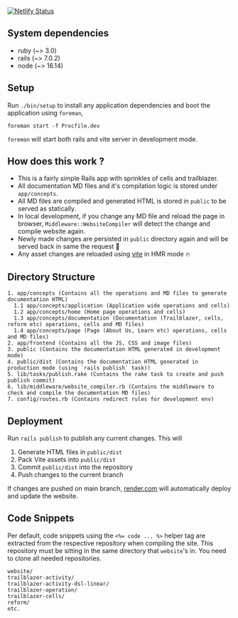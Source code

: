 [![Netlify Status](https://api.netlify.com/api/v1/badges/1216fc0b-4635-40d4-8168-aa76e7a1fabd/deploy-status)](https://app.netlify.com/sites/ornate-heliotrope-1c15e2/deploys)

## System dependencies

- ruby (~> 3.0)
- rails (~> 7.0.2)
- node (~> 16.14)

## Setup

Run `./bin/setup` to install any application dependencies and boot the application using `foreman`,

```
foreman start -f Procfile.dev
```

`foreman` will start both rails and vite server in development mode.

## How does this work ?

- This is a fairly simple Rails app with sprinkles of cells and trailblazer.
- All documentation MD files and it's compilation logic is stored under `app/concepts`.
- All MD files are compiled and generated HTML is stored in `public` to be served as statically.
- In local development, if you change any MD file and reload the page in browser, `Middleware::WebsiteCompiler` will detect the change and compile website again.
- Newly made changes are persisted in `public` directory again and will be served back in same the request :tada:
- Any asset changes are reloaded using [vite](https://vitejs.dev/) in HMR mode :fire:

## Directory Structure

```
1. app/concepts (Contains all the operations and MD files to generate documentation HTML)
  1.1 app/concepts/application (Application wide operations and cells)
  1.2 app/concepts/home (Home page operations and cells)
  1.3 app/concepts/documentation (Documentation (Trailblazer, cells, reform etc) operations, cells and MD files)
  1.4 app/concepts/page (Page (About Us, Learn etc) operations, cells and MD files)
2. app/frontend (Contains all the JS, CSS and image files)
3. public (Contains the documentation HTML generated in development mode)
4. public/dist (Contains the documentation HTML generated in production mode (using `rails publish` task))
5. lib/tasks/publish.rake (Contains the rake task to create and push publish commit)
6. lib/middleware/website_compiler.rb (Contains the middleware to check and compile the documentation MD files)
7. config/routes.rb (Contains redirect rules for development env)
```

## Deployment

Run `rails publish` to publish any current changes. This will

  1. Generate HTML files in `public/dist`
  2. Pack Vite assets into `public/dist`
  3. Commit `public/dist` into the repository
  4. Push changes to the current branch

If changes are pushed on main branch, [render.com](render.com) will automatically deploy and update the website.

## Code Snippets

Per default, code snippets using the `<%= code ... %>` helper tag are extracted from the respective repository when compiling the site. This repository must be sitting in the same directory that `website`'s in. You need to clone all needed repositories.

```
website/
trailblazer-activity/
trailblazer-activity-dsl-linear/
trailblazer-operation/
trailblazer-cells/
reform/
etc.
```
